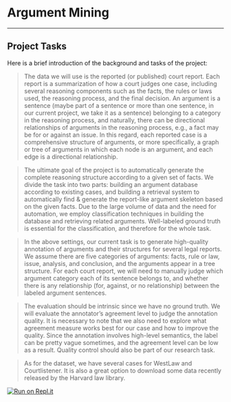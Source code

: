 # Argument Mining

---
## Project Tasks
Here is a brief introduction of the background and tasks of the project:
 
> The data we will use is the reported (or published) court report. Each report is a summarization of how a court judges one case, including several reasoning components such as the facts, the rules or laws used, the reasoning process, and the final decision. An argument is a sentence (maybe part of a sentence or more than one sentence, in our current project, we take it as a sentence) belonging to a category in the reasoning process, and naturally, there can be directional relationships of arguments in the reasoning process, e.g., a fact may be for or against an issue. In this regard, each reported case is a comprehensive structure of arguments, or more specifically, a graph or tree of arguments in which each node is an argument, and each edge is a directional relationship.
 
> The ultimate goal of the project is to automatically generate the complete reasoning structure according to a given set of facts. We divide the task into two parts: building an argument database according to existing cases, and building a retrieval system to automatically find & generate the report-like argument skeleton based on the given facts. Due to the large volume of data and the need for automation, we employ classification techniques in building the database and retrieving related arguments. Well-labeled ground truth is essential for the classification, and therefore for the whole task.
 
> In the above settings, our current task is to generate high-quality annotation of arguments and their structures for several legal reports. We assume there are five categories of arguments: facts, rule or law, issue, analysis, and conclusion, and the arguments appear in a tree structure. For each court report, we will need to manually judge which argument category each of its sentence belongs to, and whether there is any relationship (for, against, or no relationship) between the labeled argument sentences.
 
> The evaluation should be intrinsic since we have no ground truth. We will evaluate the annotator’s agreement level to judge the annotation quality. It is necessary to note that we also need to explore what agreement measure works best for our case and how to improve the quality. Since the annotation involves high-level semantics, the label can be pretty vague sometimes, and the agreement level can be low as a result. Quality control should also be part of our research task.
 
> As for the dataset, we have several cases for WestLaw and Courtlistener. It is also a great option to download some data recently released by the Harvard law library.

[![Run on Repl.it](https://repl.it/badge/github/UNT-IS-REU/argument-mining)](https://repl.it/github/UNT-IS-REU/argument-mining)
